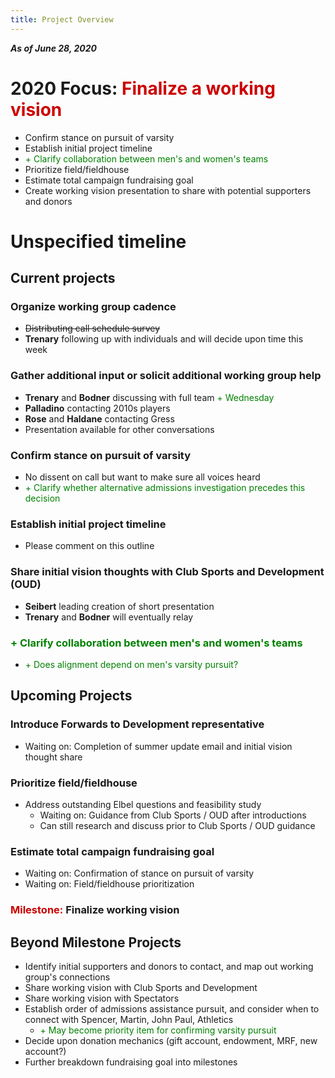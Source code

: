 ```yaml
---
title: Project Overview
---
```

***As of June 28, 2020***

# 2020 Focus: <span style='color:#cc0000'>Finalize a working vision</span>
- Confirm stance on pursuit of varsity
- Establish initial project timeline
- <span style='color:green'>+ Clarify collaboration between men's and women's teams</span>
- Prioritize field/fieldhouse
- Estimate total campaign fundraising goal
- Create working vision presentation to share with potential supporters and donors

# Unspecified timeline
## Current projects  
### Organize working group cadence
- ~~Distributing call schedule survey~~
- **Trenary** following up with individuals and will decide upon time this week

### Gather additional input or solicit additional working group help
- **Trenary** and **Bodner** discussing with full team <span style='color:green'>+ Wednesday</span>
- **Palladino** contacting 2010s players
- **Rose** and **Haldane** contacting Gress
- Presentation available for other conversations

### Confirm stance on pursuit of varsity
- No dissent on call but want to make sure all voices heard
- <span style='color:green'>+ Clarify whether alternative admissions investigation precedes this decision</span>

### Establish initial project timeline
- Please comment on this outline

### Share initial vision thoughts with Club Sports and Development (OUD)
- **Seibert** leading creation of short presentation
- **Trenary** and **Bodner** will eventually relay

### <span style='color:green'>+ Clarify collaboration between men's and women's teams</span>
- <span style='color:green'>+ Does alignment depend on men's varsity pursuit?</span>

## Upcoming Projects
### Introduce Forwards to Development representative
- Waiting on: Completion of summer update email and initial vision thought share

### Prioritize field/fieldhouse
- Address outstanding Elbel questions and feasibility study
    - Waiting on: Guidance from Club Sports / OUD after introductions
    - Can still research and discuss prior to Club Sports / OUD guidance
    
### Estimate total campaign fundraising goal
- Waiting on: Confirmation of stance on pursuit of varsity
- Waiting on: Field/fieldhouse prioritization

### <span style='color:#cc0000'>Milestone:</span> **Finalize working vision**

## Beyond Milestone Projects
- Identify initial supporters and donors to contact, and map out working group's connections
- Share working vision with Club Sports and Development
- Share working vision with Spectators
- Establish order of admissions assistance pursuit, and consider when to connect with Spencer, Martin, John Paul, Athletics
    - <span style='color:green'>+ May become priority item for confirming varsity pursuit</span>
- Decide upon donation mechanics (gift account, endowment, MRF, new account?)
- Further breakdown fundraising goal into milestones
